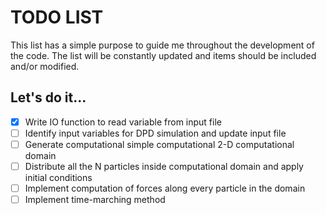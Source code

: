 # TODO LIST
This list has a simple purpose to guide me throughout the development of the code. The list will be constantly updated and items should be included and/or modified.

## Let's do it...
- [x] Write IO function to read variable from input file
- [ ] Identify input variables for DPD simulation and update input file
- [ ] Generate computational simple computational 2-D computational domain
- [ ] Distribute all the N particles inside computational domain and apply initial conditions
- [ ] Implement computation of forces along every particle in the domain
- [ ] Implement time-marching method
